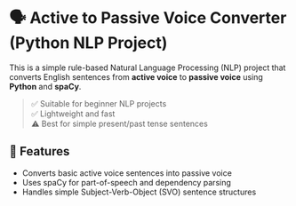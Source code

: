 # 🗣️ Active to Passive Voice Converter (Python NLP Project)

This is a simple rule-based Natural Language Processing (NLP) project that converts English sentences from **active voice** to **passive voice** using **Python** and **spaCy**.

> ✅ Suitable for beginner NLP projects  
> ✅ Lightweight and fast  
> ⚠️ Best for simple present/past tense sentences


## 📌 Features

- Converts basic active voice sentences into passive voice
- Uses spaCy for part-of-speech and dependency parsing
- Handles simple Subject-Verb-Object (SVO) sentence structures

